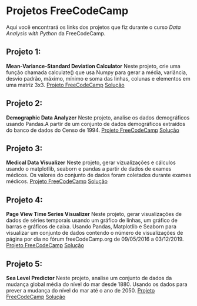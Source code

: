 # Projetos FreeCodeCamp

Aqui você encontrará os links dos projetos que fiz durante o curso  *Data Analysis with Python* da FreeCodeCamp.

## Projeto 1:
**Mean-Variance-Standard Deviation Calculator**
Neste projeto, crie uma função chamada calculate() que usa Numpy para gerar a média, variância, desvio padrão, máximo, mínimo e soma das linhas, colunas e elementos em uma matriz 3x3.
[Projeto FreeCodeCamp](https://www.freecodecamp.org/learn/data-analysis-with-python/data-analysis-with-python-projects/mean-variance-standard-deviation-calculator)
[Solução](https://replit.com/@JeanMatheus/boilerplate-mean-variance-standard-deviation-calculator-1?v=1#mean_var_std.py)

## Projeto 2:
**Demographic Data Analyzer**
Neste projeto, analise os dados demográficos usando Pandas.A partir de um conjunto de dados demográficos extraídos do banco de dados do Censo de 1994.
[Projeto FreeCodeCamp](https://www.freecodecamp.org/learn/data-analysis-with-python/data-analysis-with-python-projects/demographic-data-analyzer)
[Solução]()

## Projeto 3:
**Medical Data Visualizer**
Neste projeto, gerar vizualizações e  cálculos usando o matplotlib, seaborn e pandas a partir de dados de exames médicos. Os valores do conjunto de dados foram coletados durante exames médicos.
[Projeto FreeCodeCamp](https://www.freecodecamp.org/learn/data-analysis-with-python/data-analysis-with-python-projects/medical-data-visualizer)
[Solução]()

## Projeto 4:
**Page View Time Series Visualizer**
Neste projeto, gerar visualizações de dados de séries temporais usando um gráfico de linhas, um gráfico de barras e gráficos de caixa. Usando Pandas, Matplotlib e Seaborn para visualizar um conjunto de dados contendo o número de visualizações de página por dia no fórum freeCodeCamp.org de 09/05/2016 a 03/12/2019.
[Projeto FreeCodeCamp](https://www.freecodecamp.org/learn/data-analysis-with-python/data-analysis-with-python-projects/page-view-time-series-visualizer)
[Solução]()

## Projeto 5:
**Sea Level Predictor**
Neste projeto, analise um conjunto de dados da mudança global média do nível do mar desde 1880. Usando os dados para prever a mudança do nível do mar até o ano de 2050.
[Projeto FreeCodeCamp](https://www.freecodecamp.org/learn/data-analysis-with-python/data-analysis-with-python-projects/sea-level-predictor)
[Solução]()
